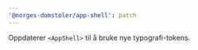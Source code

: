 ```yaml
---
'@norges-domstoler/app-shell': patch
---
```


Oppdaterer `<AppShell>` til å bruke nye typografi-tokens.
